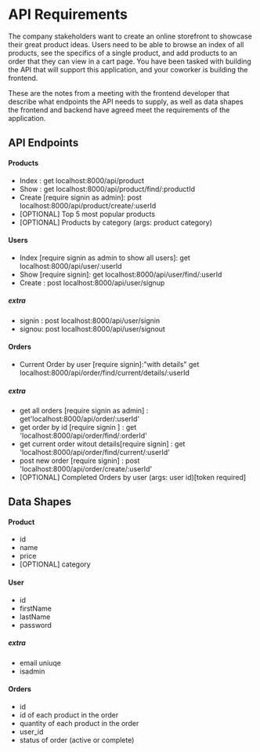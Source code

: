 # API Requirements
The company stakeholders want to create an online storefront to showcase their great product ideas. Users need to be able to browse an index of all products, see the specifics of a single product, and add products to an order that they can view in a cart page. You have been tasked with building the API that will support this application, and your coworker is building the frontend.

These are the notes from a meeting with the frontend developer that describe what endpoints the API needs to supply, as well as data shapes the frontend and backend have agreed meet the requirements of the application. 

## API Endpoints
#### Products
- Index : get localhost:8000/api/product
- Show : get localhost:8000/api/product/find/:productId
- Create [require signin as admin]: post localhost:8000/api/product/create/:userId
- [OPTIONAL] Top 5 most popular products 
- [OPTIONAL] Products by category (args: product category)

#### Users
- Index [require signin as admin to show all users]: get localhost:8000/api/user/:userId 
- Show [require signin]: get localhost:8000/api/user/find/:userId
- Create : post localhost:8000/api/user/signup
##### extra
- signin : post localhost:8000/api/user/signin
- signou: post localhost:8000/api/user/signout

#### Orders
- Current Order by user [require signin]:"with details" get localhost:8000/api/order/find/current/details/:userId
##### extra
- get all orders [require signin as admin] : get'localhost:8000/api/order/:userId'
- get order by id [require signin ] : get 'localhost:8000/api/order/find/:orderId'
- get current order witout details[require signin] : get 'localhost:8000/api/order/find/current/:userId'
- post new order [require signin] : post 'localhost:8000/api/order/create/:userId'
- [OPTIONAL] Completed Orders by user (args: user id)[token required]

## Data Shapes
#### Product
-  id
- name
- price
- [OPTIONAL] category

#### User
- id
- firstName
- lastName
- password
##### extra 
- email uniuqe
- isadmin 
#### Orders
- id
- id of each product in the order
- quantity of each product in the order
- user_id
- status of order (active or complete)
